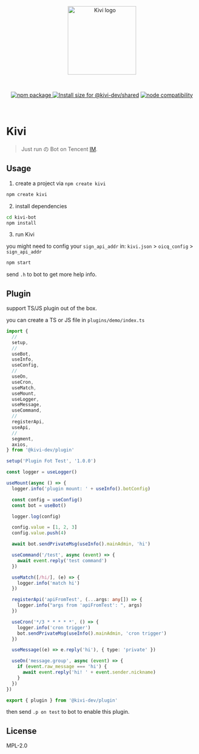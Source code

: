 <p align="center">
  <img width="180" src="https://keli.viki.moe/dimo.png" alt="Kivi logo">
</p>
<br/>
<p align="center">
  <a href="https://npmjs.com/package/@kivi-dev/core">
  <img src="https://img.shields.io/npm/v/@kivi-dev/core.svg" alt="npm package">
  </a>
  <a href="https://pkg-size.dev/@kivi-dev/shared"><img src="https://pkg-size.dev/badge/install/46512092" title="Install size for @kivi-dev/shared"></a>
  <a href="https://nodejs.org/en/about/releases/">
  <img src="https://img.shields.io/node/v/@kivi-dev/core.svg" alt="node compatibility">
  </a>

</p>
<br/>

# Kivi

> Just run の Bot on Tencent [IM](https://im.qq.com).

## Usage

1. create a project via `npm create kivi`

```bash
npm create kivi
```

2. install dependencies

```bash
cd kivi-bot
npm install
```

3. run Kivi

you might need to config your `sign_api_addr` in: `kivi.json` > `oicq_config` > `sign_api_addr`

```bash
npm start
```

send `.h` to bot to get more help info.

## Plugin

support TS/JS plugin out of the box.

you can create a TS or JS file in `plugins/demo/index.ts`

```typescript
import {
  //
  setup,
  //
  useBot,
  useInfo,
  useConfig,
  //
  useOn,
  useCron,
  useMatch,
  useMount,
  useLogger,
  useMessage,
  useCommand,
  //
  registerApi,
  useApi,
  //
  segment,
  axios,
} from '@kivi-dev/plugin'

setup('Plugin Fot Test', '1.0.0')

const logger = useLogger()

useMount(async () => {
  logger.info('plugin mount: ' + useInfo().botConfig)

  const config = useConfig()
  const bot = useBot()

  logger.log(config)

  config.value = [1, 2, 3]
  config.value.push(4)

  await bot.sendPrivateMsg(useInfo().mainAdmin, 'hi')

  useCommand('/test', async (event) => {
    await event.reply('test command')
  })

  useMatch([/hi/], (e) => {
    logger.info('match hi')
  })

  registerApi('apiFromTest', (...args: any[]) => {
    logger.info("args from 'apiFromTest': ", args)
  })

  useCron('*/3 * * * * *', () => {
    logger.info('cron trigger')
    bot.sendPrivateMsg(useInfo().mainAdmin, 'cron trigger')
  })

  useMessage((e) => e.reply('hi'), { type: 'private' })

  useOn('message.group', async (event) => {
    if (event.raw_message === 'hi') {
      await event.reply('hi! ' + event.sender.nickname)
    }
  })
})

export { plugin } from '@kivi-dev/plugin'
```

then send `.p on test` to bot to enable this plugin.

## License

MPL-2.0
